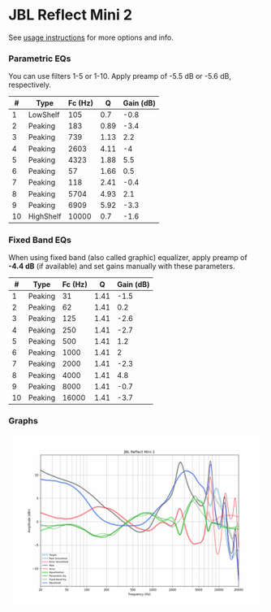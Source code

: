 # JBL Reflect Mini 2
See [usage instructions](https://github.com/jaakkopasanen/AutoEq#usage) for more options and info.

### Parametric EQs
You can use filters 1-5 or 1-10. Apply preamp of -5.5 dB or -5.6 dB, respectively.

|   # | Type      |   Fc (Hz) |    Q |   Gain (dB) |
|-----|-----------|-----------|------|-------------|
|   1 | LowShelf  |       105 | 0.7  |        -0.8 |
|   2 | Peaking   |       183 | 0.89 |        -3.4 |
|   3 | Peaking   |       739 | 1.13 |         2.2 |
|   4 | Peaking   |      2603 | 4.11 |        -4   |
|   5 | Peaking   |      4323 | 1.88 |         5.5 |
|   6 | Peaking   |        57 | 1.66 |         0.5 |
|   7 | Peaking   |       118 | 2.41 |        -0.4 |
|   8 | Peaking   |      5704 | 4.93 |         2.1 |
|   9 | Peaking   |      6909 | 5.92 |        -3.3 |
|  10 | HighShelf |     10000 | 0.7  |        -1.6 |

### Fixed Band EQs
When using fixed band (also called graphic) equalizer, apply preamp of **-4.4 dB** (if available) and set gains manually with these parameters.

|   # | Type    |   Fc (Hz) |    Q |   Gain (dB) |
|-----|---------|-----------|------|-------------|
|   1 | Peaking |        31 | 1.41 |        -1.5 |
|   2 | Peaking |        62 | 1.41 |         0.2 |
|   3 | Peaking |       125 | 1.41 |        -2.6 |
|   4 | Peaking |       250 | 1.41 |        -2.7 |
|   5 | Peaking |       500 | 1.41 |         1.2 |
|   6 | Peaking |      1000 | 1.41 |         2   |
|   7 | Peaking |      2000 | 1.41 |        -2.3 |
|   8 | Peaking |      4000 | 1.41 |         4.8 |
|   9 | Peaking |      8000 | 1.41 |        -0.7 |
|  10 | Peaking |     16000 | 1.41 |        -3.7 |

### Graphs
![](./JBL%20Reflect%20Mini%202.png)
